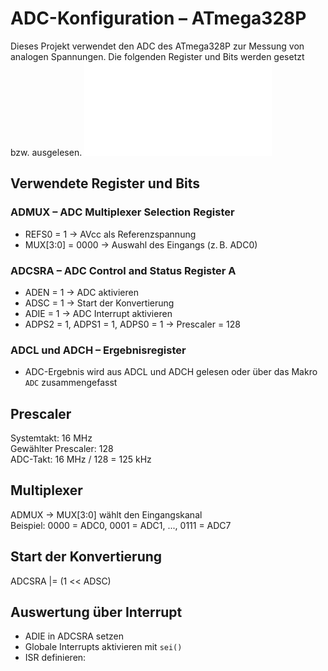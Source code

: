 # ADC-Konfiguration – ATmega328P

Dieses Projekt verwendet den ADC des ATmega328P zur Messung von analogen Spannungen. Die folgenden Register und Bits werden gesetzt bzw. ausgelesen.
![Code](Code/src/main.cpp)
## Verwendete Register und Bits

### ADMUX – ADC Multiplexer Selection Register

- REFS0 = 1 → AVcc als Referenzspannung  
- MUX[3:0] = 0000 → Auswahl des Eingangs (z. B. ADC0)

### ADCSRA – ADC Control and Status Register A

- ADEN = 1 → ADC aktivieren  
- ADSC = 1 → Start der Konvertierung  
- ADIE = 1 → ADC Interrupt aktivieren  
- ADPS2 = 1, ADPS1 = 1, ADPS0 = 1 → Prescaler = 128

### ADCL und ADCH – Ergebnisregister

- ADC-Ergebnis wird aus ADCL und ADCH gelesen oder über das Makro `ADC` zusammengefasst

## Prescaler

Systemtakt: 16 MHz  
Gewählter Prescaler: 128  
ADC-Takt: 16 MHz / 128 = 125 kHz

## Multiplexer

ADMUX → MUX[3:0] wählt den Eingangskanal  
Beispiel: 0000 = ADC0, 0001 = ADC1, ..., 0111 = ADC7

## Start der Konvertierung

ADCSRA |= (1 << ADSC)

## Auswertung über Interrupt

- ADIE in ADCSRA setzen  
- Globale Interrupts aktivieren mit `sei()`  
- ISR definieren: